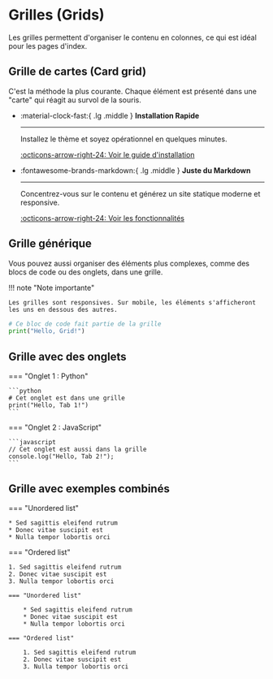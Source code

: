 # Grilles (Grids)

Les grilles permettent d'organiser le contenu en colonnes, ce qui est idéal pour les pages d'index.

## Grille de cartes (Card grid)

C'est la méthode la plus courante. Chaque élément est présenté dans une "carte" qui réagit au survol de la souris.

<div class="grid cards" markdown>

-   :material-clock-fast:{ .lg .middle } __Installation Rapide__

    ---

    Installez le thème et soyez opérationnel en quelques minutes.

    [:octicons-arrow-right-24: Voir le guide d'installation](../guide/installation.md)

-   :fontawesome-brands-markdown:{ .lg .middle } __Juste du Markdown__

    ---

    Concentrez-vous sur le contenu et générez un site statique moderne et responsive.

    [:octicons-arrow-right-24: Voir les fonctionnalités](./admonitions.md)

</div>

## Grille générique

Vous pouvez aussi organiser des éléments plus complexes, comme des blocs de code ou des onglets, dans une grille.

<div class="grid" markdown>

!!! note "Note importante"

    Les grilles sont responsives. Sur mobile, les éléments s'afficheront les uns en dessous des autres.

```python title="Exemple de code"
# Ce bloc de code fait partie de la grille
print("Hello, Grid!")
```
</div>

## Grille avec des onglets

<div class="grid" markdown>

=== "Onglet 1 : Python"

    ```python
    # Cet onglet est dans une grille
    print("Hello, Tab 1!")
    ```

=== "Onglet 2 : JavaScript"

    ```javascript
    // Cet onglet est aussi dans la grille
    console.log("Hello, Tab 2!");
    ```

</div>

## Grille avec exemples combinés

<div class="grid" markdown>

=== "Unordered list"

    * Sed sagittis eleifend rutrum
    * Donec vitae suscipit est
    * Nulla tempor lobortis orci

=== "Ordered list"

    1. Sed sagittis eleifend rutrum
    2. Donec vitae suscipit est
    3. Nulla tempor lobortis orci

``` title="Contenu de l'onglet"
=== "Unordered list"

    * Sed sagittis eleifend rutrum
    * Donec vitae suscipit est
    * Nulla tempor lobortis orci

=== "Ordered list"

    1. Sed sagittis eleifend rutrum
    2. Donec vitae suscipit est
    3. Nulla tempor lobortis orci
```

</div>
